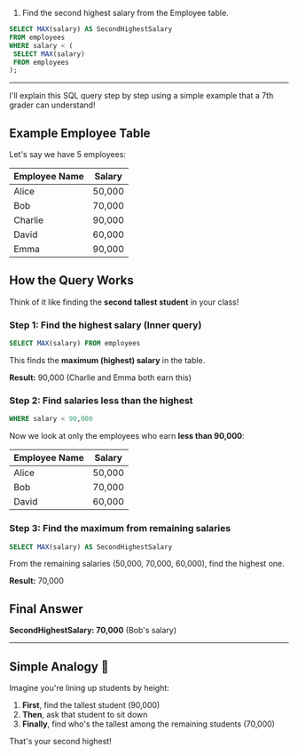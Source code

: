 
1. Find the second highest salary from the Employee table.

```sql
SELECT MAX(salary) AS SecondHighestSalary
FROM employees
WHERE salary < (
 SELECT MAX(salary)
 FROM employees
);
```
---

I'll explain this SQL query step by step using a simple example that a 7th grader can understand!

## Example Employee Table

Let's say we have 5 employees:

| Employee Name | Salary |
|--------------|---------|
| Alice | 50,000 |
| Bob | 70,000 |
| Charlie | 90,000 |
| David | 60,000 |
| Emma | 90,000 |

## How the Query Works

Think of it like finding the **second tallest student** in your class!

### **Step 1: Find the highest salary (Inner query)**
```sql
SELECT MAX(salary) FROM employees
```

This finds the **maximum (highest) salary** in the table.

**Result:** 90,000 (Charlie and Emma both earn this)

### **Step 2: Find salaries less than the highest**
```sql
WHERE salary < 90,000
```

Now we look at only the employees who earn **less than 90,000**:

| Employee Name | Salary |
|--------------|---------|
| Alice | 50,000 |
| Bob | 70,000 |
| David | 60,000 |

### **Step 3: Find the maximum from remaining salaries**
```sql
SELECT MAX(salary) AS SecondHighestSalary
```

From the remaining salaries (50,000, 70,000, 60,000), find the highest one.

**Result:** 70,000

## Final Answer

**SecondHighestSalary: 70,000** (Bob's salary)

---

## Simple Analogy 🎯

Imagine you're lining up students by height:
1. **First**, find the tallest student (90,000)
2. **Then**, ask that student to sit down
3. **Finally**, find who's the tallest among the remaining students (70,000)

That's your second highest!

